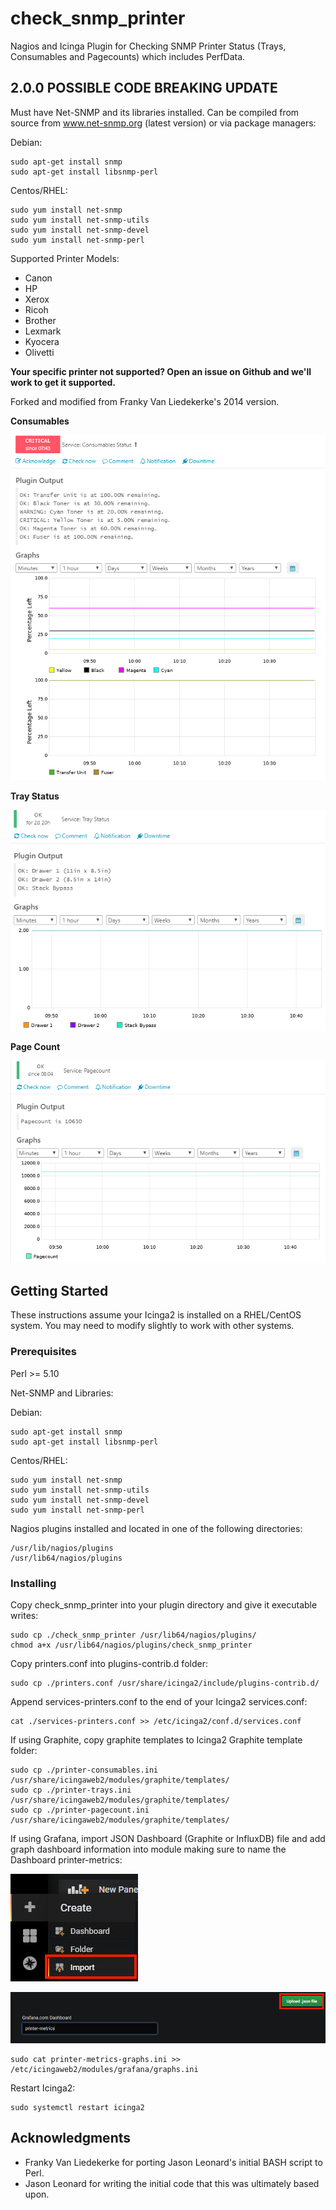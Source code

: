 # check_snmp_printer
Nagios and Icinga Plugin for Checking SNMP Printer Status (Trays, Consumables and Pagecounts) which includes PerfData.

## 2.0.0 POSSIBLE CODE BREAKING UPDATE

Must have Net-SNMP and its libraries installed.  Can be compiled from source from www.net-snmp.org (latest version) or via package managers:

Debian:
```
sudo apt-get install snmp
sudo apt-get install libsnmp-perl
```

Centos/RHEL:
```
sudo yum install net-snmp
sudo yum install net-snmp-utils
sudo yum install net-snmp-devel
sudo yum install net-snmp-perl
```

Supported Printer Models:

* Canon
* HP
* Xerox
* Ricoh
* Brother
* Lexmark
* Kyocera
* Olivetti

__Your specific printer not supported?  Open an issue on Github and we'll work to get it supported.__

Forked and modified from Franky Van Liedekerke's 2014 version.

**Consumables**

![](img/ConsumableCriticalGraph.png)

**Tray Status**

![](img/TrayStatusGraph.png)

**Page Count**

![](img/PagecountGraph.png)

## Getting Started

These instructions assume your Icinga2 is installed on a RHEL/CentOS system.  You may need to modify slightly to work with other systems.

### Prerequisites

Perl >= 5.10

Net-SNMP and Libraries:

Debian:
```
sudo apt-get install snmp
sudo apt-get install libsnmp-perl
```

Centos/RHEL:
```
sudo yum install net-snmp
sudo yum install net-snmp-utils
sudo yum install net-snmp-devel
sudo yum install net-snmp-perl
```

Nagios plugins installed and located in one of the following directories:

```
/usr/lib/nagios/plugins 
/usr/lib64/nagios/plugins
```

### Installing

Copy check_snmp_printer into your plugin directory and give it executable writes:

```
sudo cp ./check_snmp_printer /usr/lib64/nagios/plugins/
chmod a+x /usr/lib64/nagios/plugins/check_snmp_printer
```

Copy printers.conf into plugins-contrib.d folder:

```
sudo cp ./printers.conf /usr/share/icinga2/include/plugins-contrib.d/
```
Append services-printers.conf to the end of your Icinga2 services.conf:

```
cat ./services-printers.conf >> /etc/icinga2/conf.d/services.conf
```

If using Graphite, copy graphite templates to Icinga2 Graphite template folder:

```
sudo cp ./printer-consumables.ini /usr/share/icingaweb2/modules/graphite/templates/
sudo cp ./printer-trays.ini /usr/share/icingaweb2/modules/graphite/templates/
sudo cp ./printer-pagecount.ini /usr/share/icingaweb2/modules/graphite/templates/
```

If using Grafana, import JSON Dashboard (Graphite or InfluxDB) file and add graph dashboard information into module making sure to name the Dashboard printer-metrics:

![](img/GrafanaDashboardImport.png)

![](img/GrafanaLoadJSON.png)

```
sudo cat printer-metrics-graphs.ini >> /etc/icingaweb2/modules/grafana/graphs.ini
```

Restart Icinga2:

```
sudo systemctl restart icinga2
```

## Acknowledgments

* Franky Van Liedekerke for porting Jason Leonard's initial BASH script to Perl.
* Jason Leonard for writing the initial code that this was ultimately based upon.
